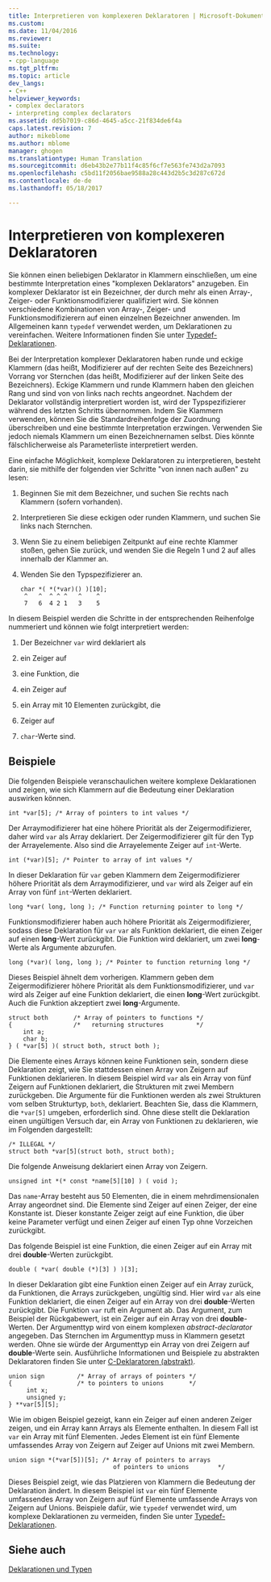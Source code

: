 ```yaml
---
title: Interpretieren von komplexeren Deklaratoren | Microsoft-Dokumentation
ms.custom: 
ms.date: 11/04/2016
ms.reviewer: 
ms.suite: 
ms.technology:
- cpp-language
ms.tgt_pltfrm: 
ms.topic: article
dev_langs:
- C++
helpviewer_keywords:
- complex declarators
- interpreting complex declarators
ms.assetid: dd5b7019-c86d-4645-a5cc-21f834de6f4a
caps.latest.revision: 7
author: mikeblome
ms.author: mblome
manager: ghogen
ms.translationtype: Human Translation
ms.sourcegitcommit: d6eb43b2e77b11f4c85f6cf7e563fe743d2a7093
ms.openlocfilehash: c5bd11f2056bae9588a28c443d2b5c3d287c672d
ms.contentlocale: de-de
ms.lasthandoff: 05/18/2017

---
```

# <a name="interpreting-more-complex-declarators"></a>Interpretieren von komplexeren Deklaratoren
Sie können einen beliebigen Deklarator in Klammern einschließen, um eine bestimmte Interpretation eines "komplexen Deklarators" anzugeben. Ein komplexer Deklarator ist ein Bezeichner, der durch mehr als einen Array-, Zeiger- oder Funktionsmodifizierer qualifiziert wird. Sie können verschiedene Kombinationen von Array-, Zeiger- und Funktionsmodifizierern auf einen einzelnen Bezeichner anwenden. Im Allgemeinen kann `typedef` verwendet werden, um Deklarationen zu vereinfachen. Weitere Informationen finden Sie unter [Typedef-Deklarationen](../c-language/typedef-declarations.md).  
  
 Bei der Interpretation komplexer Deklaratoren haben runde und eckige Klammern (das heißt, Modifizierer auf der rechten Seite des Bezeichners) Vorrang vor Sternchen (das heißt, Modifizierer auf der linken Seite des Bezeichners). Eckige Klammern und runde Klammern haben den gleichen Rang und sind von von links nach rechts angeordnet. Nachdem der Deklarator vollständig interpretiert worden ist, wird der Typspezifizierer während des letzten Schritts übernommen. Indem Sie Klammern verwenden, können Sie die Standardreihenfolge der Zuordnung überschreiben und eine bestimmte Interpretation erzwingen. Verwenden Sie jedoch niemals Klammern um einen Bezeichnernamen selbst. Dies könnte fälschlicherweise als Parameterliste interpretiert werden.  
  
 Eine einfache Möglichkeit, komplexe Deklaratoren zu interpretieren, besteht darin, sie mithilfe der folgenden vier Schritte "von innen nach außen" zu lesen:  
  
1.  Beginnen Sie mit dem Bezeichner, und suchen Sie rechts nach Klammern (sofern vorhanden).  
  
2.  Interpretieren Sie diese eckigen oder runden Klammern, und suchen Sie links nach Sternchen.  
  
3.  Wenn Sie zu einem beliebigen Zeitpunkt auf eine rechte Klammer stoßen, gehen Sie zurück, und wenden Sie die Regeln 1 und 2 auf alles innerhalb der Klammer an.  
  
4.  Wenden Sie den Typspezifizierer an.  
  
    ```  
    char *( *(*var)() )[10];  
     ^   ^  ^ ^ ^   ^    ^  
     7   6  4 2 1   3    5  
    ```  
  
 In diesem Beispiel werden die Schritte in der entsprechenden Reihenfolge nummeriert und können wie folgt interpretiert werden:  
  
1.  Der Bezeichner `var` wird deklariert als  
  
2.  ein Zeiger auf  
  
3.  eine Funktion, die  
  
4.  ein Zeiger auf  
  
5.  ein Array mit 10 Elementen zurückgibt, die  
  
6.  Zeiger auf  
  
7.  `char`-Werte sind.  
  
## <a name="examples"></a>Beispiele  
 Die folgenden Beispiele veranschaulichen weitere komplexe Deklarationen und zeigen, wie sich Klammern auf die Bedeutung einer Deklaration auswirken können.  
  
```  
int *var[5]; /* Array of pointers to int values */  
```  
  
 Der Arraymodifizierer hat eine höhere Priorität als der Zeigermodifizierer, daher wird `var` als Array deklariert. Der Zeigermodifizierer gilt für den Typ der Arrayelemente. Also sind die Arrayelemente Zeiger auf `int`-Werte.  
  
```  
int (*var)[5]; /* Pointer to array of int values */  
```  
  
 In dieser Deklaration für `var` geben Klammern dem Zeigermodifizierer höhere Priorität als dem Arraymodifizierer, und `var` wird als Zeiger auf ein Array von fünf `int`-Werten deklariert.  
  
```  
long *var( long, long ); /* Function returning pointer to long */  
```  
  
 Funktionsmodifizierer haben auch höhere Priorität als Zeigermodifizierer, sodass diese Deklaration für `var` `var` als Funktion deklariert, die einen Zeiger auf einen **long**-Wert zurückgibt. Die Funktion wird deklariert, um zwei **long**-Werte als Argumente abzurufen.  
  
```  
long (*var)( long, long ); /* Pointer to function returning long */  
```  
  
 Dieses Beispiel ähnelt dem vorherigen. Klammern geben dem Zeigermodifizierer höhere Priorität als dem Funktionsmodifizierer, und `var` wird als Zeiger auf eine Funktion deklariert, die einen **long**-Wert zurückgibt. Auch die Funktion akzeptiert zwei **long**-Argumente.  
  
```  
struct both       /* Array of pointers to functions */  
{                 /*   returning structures         */  
    int a;  
    char b;  
} ( *var[5] )( struct both, struct both );  
```  
  
 Die Elemente eines Arrays können keine Funktionen sein, sondern diese Deklaration zeigt, wie Sie stattdessen einen Array von Zeigern auf Funktionen deklarieren. In diesem Beispiel wird `var` als ein Array von fünf Zeigern auf Funktionen deklariert, die Strukturen mit zwei Membern zurückgeben. Die Argumente für die Funktionen werden als zwei Strukturen vom selben Strukturtyp, `both`, deklariert. Beachten Sie, dass die Klammern, die `*var[5]` umgeben, erforderlich sind. Ohne diese stellt die Deklaration einen ungültigen Versuch dar, ein Array von Funktionen zu deklarieren, wie im Folgenden dargestellt:  
  
```  
/* ILLEGAL */  
struct both *var[5](struct both, struct both);  
```  
  
 Die folgende Anweisung deklariert einen Array von Zeigern.  
  
```  
unsigned int *(* const *name[5][10] ) ( void );  
```  
  
 Das `name`-Array besteht aus 50 Elementen, die in einem mehrdimensionalen Array angeordnet sind. Die Elemente sind Zeiger auf einen Zeiger, der eine Konstante ist. Dieser konstante Zeiger zeigt auf eine Funktion, die über keine Parameter verfügt und einen Zeiger auf einen Typ ohne Vorzeichen zurückgibt.  
  
 Das folgende Beispiel ist eine Funktion, die einen Zeiger auf ein Array mit drei **double**-Werten zurückgibt.  
  
```  
double ( *var( double (*)[3] ) )[3];  
```  
  
 In dieser Deklaration gibt eine Funktion einen Zeiger auf ein Array zurück, da Funktionen, die Arrays zurückgeben, ungültig sind. Hier wird `var` als eine Funktion deklariert, die einen Zeiger auf ein Array von drei **double**-Werten zurückgibt. Die Funktion `var` ruft ein Argument ab. Das Argument, zum Beispiel der Rückgabewert, ist ein Zeiger auf ein Array von drei **double**-Werten. Der Argumenttyp wird von einem komplexen *abstract-declarator* angegeben. Das Sternchen im Argumenttyp muss in Klammern gesetzt werden. Ohne sie würde der Argumenttyp ein Array von drei Zeigern auf **double**-Werte sein. Ausführliche Informationen und Beispiele zu abstrakten Deklaratoren finden Sie unter [C-Deklaratoren (abstrakt)](../c-language/c-abstract-declarators.md).  
  
```  
union sign         /* Array of arrays of pointers */  
{                  /* to pointers to unions       */  
     int x;  
     unsigned y;  
} **var[5][5];  
```  
  
 Wie im obigen Beispiel gezeigt, kann ein Zeiger auf einen anderen Zeiger zeigen, und ein Array kann Arrays als Elemente enthalten. In diesem Fall ist `var` ein Array mit fünf Elementen. Jedes Element ist ein fünf Elemente umfassendes Array von Zeigern auf Zeiger auf Unions mit zwei Membern.  
  
```  
union sign *(*var[5])[5]; /* Array of pointers to arrays  
                             of pointers to unions        */  
```  
  
 Dieses Beispiel zeigt, wie das Platzieren von Klammern die Bedeutung der Deklaration ändert. In diesem Beispiel ist `var` ein fünf Elemente umfassendes Array von Zeigern auf fünf Elemente umfassende Arrays von Zeigern auf Unions. Beispiele dafür, wie `typedef` verwendet wird, um komplexe Deklarationen zu vermeiden, finden Sie unter [Typedef-Deklarationen](../c-language/typedef-declarations.md).  
  
## <a name="see-also"></a>Siehe auch  
 [Deklarationen und Typen](../c-language/declarations-and-types.md)
